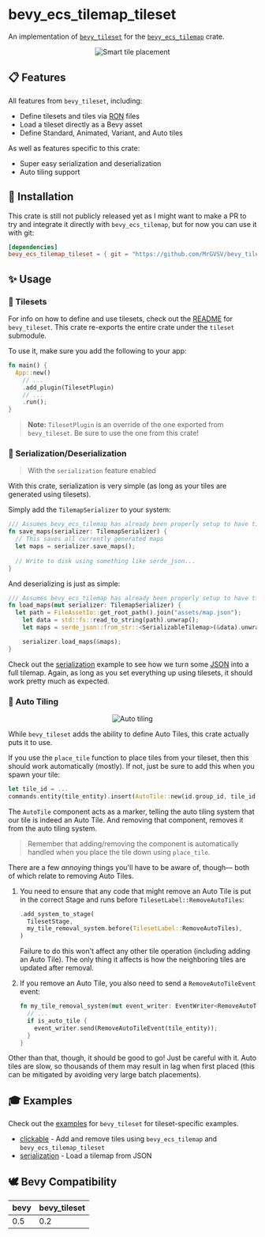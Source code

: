 # bevy_ecs_tilemap_tileset

An implementation of  [`bevy_tileset`](https://github.com/MrGVSV/bevy_tileset) for the [`bevy_ecs_tilemap`](https://github.com/StarArawn/bevy_ecs_tilemap) crate.

<p align="center">
	<img alt="Smart tile placement" src="https://github.com/MrGVSV/bevy_tileset/blob/770b45653fc8272921c1401d73f048406f3e2618/screenshots/tile_placement_demo.gif" />
</p>

## 📋 Features

All features from `bevy_tileset`, including:

- Define tilesets and tiles via [RON](https://github.com/ron-rs/ron) files
- Load a tileset directly as a Bevy asset
- Define Standard, Animated, Variant, and Auto tiles

As well as features specific to this crate:

* Super easy serialization and deserialization
* Auto tiling support

## 📲 Installation

This crate is still not publicly released yet as I might want to make a PR to try and integrate it directly with `bevy_ecs_tilemap`, but for now you can use it with git:

```toml
[dependencies]
bevy_ecs_tilemap_tileset = { git = "https://github.com/MrGVSV/bevy_tileset", version = "0.2" }
```

## ✨ Usage

### 🧩 Tilesets

For info on how to define and use tilesets, check out the [README](https://github.com/MrGVSV/bevy_tileset#-usage) for `bevy_tileset`. This crate re-exports the entire crate under the `tileset` submodule.

To use it, make sure you add the following to your app:

```rust
fn main() {
  App::new()
    // ...
    .add_plugin(TilesetPlugin)
    // ...
    .run();
}
```

> **Note:** `TilesetPlugin` is an override of the one exported from `bevy_tileset`. Be sure to use the one from this crate!

### 💾 Serialization/Deserialization

> With the `serialization` feature enabled

With this crate, serialization is very simple (as long as your tiles are generated using tilesets).

Simply add the `TilemapSerializer` to your system:

```rust
/// Assumes bevy_ecs_tilemap has already been properly setup to have tiles read from it
fn save_maps(serializer: TilemapSerializer) {
  // This saves all currently generated maps
  let maps = serializer.save_maps();
  
  // Write to disk using something like serde_json...
}
```

And deserializing is just as simple:

```rust
/// Assumes bevy_ecs_tilemap has already been properly setup to have tiles placed into it
fn load_maps(mut serializer: TilemapSerializer) {
  let path = FileAssetIo::get_root_path().join("assets/map.json");
	let data = std::fs::read_to_string(path).unwrap();
	let maps = serde_json::from_str::<SerializableTilemap>(&data).unwrap();

	serializer.load_maps(&maps);
}
```

Check out the [serialization](https://github.com/MrGVSV/bevy_tileset/blob/main/bevy_ecs_tilemap_tileset/examples/serialization.rs) example to see how we turn some [JSON](https://github.com/MrGVSV/bevy_tileset/tree/main/bevy_ecs_tilemap_tileset/assets/map.json) into a full tilemap. Again, as long as you set everything up using tilesets, it should work pretty much as expected.

### 🧠 Auto Tiling

<p align="center">
	<img alt="Auto tiling" src="https://github.com/MrGVSV/bevy_tileset/blob/b81d2d7483785e5aa58ef0b449482d9d57bca3be/screenshots/auto_tiling_demo.gif" />
</p>

While `bevy_tileset` adds the ability to define Auto Tiles, this crate actually puts it to use.

If you use the `place_tile` function to place tiles from your tileset, then this should work automatically (mostly). If not, just be sure to add this when you spawn your tile:

```rust
let tile_id = ...
commands.entity(tile_entity).insert(AutoTile::new(id.group_id, tile_id.tileset_id));
```

The `AutoTile` component acts as a marker, telling the auto tiling system that our tile is indeed an Auto Tile. And removing that component, removes it from the auto tiling system.

> Remember that adding/removing the component is automatically handled when you place the tile down using `place_tile`.

There are a few *annoying* things you'll have to be aware of, though— both of which relate to removing Auto Tiles.

1. You need to ensure that any code that might remove an Auto Tile is put in the correct Stage and runs before `TilesetLabel::RemoveAutoTiles`:

   ```rust
   .add_system_to_stage(
     TilesetStage,
     my_tile_removal_system.before(TilesetLabel::RemoveAutoTiles),
   )
   ```

   Failure to do this won't affect any other tile operation (including adding an Auto Tile). The only thing it affects is how the neighboring tiles are updated after removal.

2. If you remove an Auto Tile, you also need to send a `RemoveAutoTileEvent` event:

   ```rust
   fn my_tile_removal_system(mut event_writer: EventWriter<RemoveAutoTileEvent>, /* ... */) {
     // ...
     if is_auto_tile {
       event_writer.send(RemoveAutoTileEvent(tile_entity));
     }
   }
   ```

Other than that, though, it should be good to go! Just be careful with it. Auto tiles are slow, so thousands of them may result in lag when first placed (this can be mitigated by avoiding very large batch placements).

## 🎓 Examples

Check out the [examples](https://github.com/MrGVSV/bevy_tileset#-examples) for `bevy_tileset` for tileset-specific examples.

* [clickable](bevy_ecs_tilemap_tileset/examples/clickable.rs) - Add and remove tiles using `bevy_ecs_tilemap` and `bevy_ecs_tilemap_tileset`
*  [serialization](https://github.com/MrGVSV/bevy_tileset/blob/main/bevy_ecs_tilemap_tileset/examples/serialization.rs) - Load a tilemap from JSON

## 🕊 Bevy Compatibility

| bevy | bevy_tileset |
| ---- | ------------ |
| 0.5  | 0.2          |
